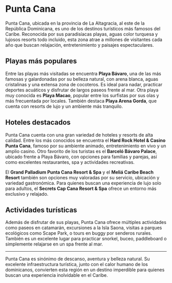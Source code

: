 # Punta Cana

Punta Cana, ubicada en la provincia de La Altagracia, al este de la República Dominicana, es uno de los destinos turísticos más famosos del Caribe. Reconocida por sus paradisíacas playas, aguas color turquesa y lujosos resorts todo incluido, esta zona atrae a millones de visitantes cada año que buscan relajación, entretenimiento y paisajes espectaculares.

## Playas más populares

Entre las playas más visitadas se encuentra **Playa Bávaro**, una de las más famosas y galardonadas por su belleza natural, con arena blanca, aguas cristalinas y una extensa zona de cocoteros. Es ideal para nadar, practicar deportes acuáticos y disfrutar de largos paseos frente al mar. Otra playa muy conocida es **Playa Macao**, popular entre los surfistas por sus olas y más frecuentada por locales. También destaca **Playa Arena Gorda**, que cuenta con resorts de lujo y un ambiente más tranquilo.

## Hoteles destacados

Punta Cana cuenta con una gran variedad de hoteles y resorts de alta calidad. Entre los más conocidos se encuentra el **Hard Rock Hotel & Casino Punta Cana**, famoso por su ambiente animado, entretenimiento en vivo y un amplio casino. Otro favorito de los turistas es el **Barceló Bávaro Palace**, ubicado frente a Playa Bávaro, con opciones para familias y parejas, así como excelentes restaurantes, spa y actividades recreativas.

El **Grand Palladium Punta Cana Resort & Spa** y el **Meliá Caribe Beach Resort** también son opciones muy valoradas por su servicio, ubicación y variedad gastronómica. Para quienes buscan una experiencia de lujo solo para adultos, el **Secrets Cap Cana Resort & Spa** ofrece un entorno más exclusivo y relajado.

## Actividades turísticas

Además de disfrutar de sus playas, Punta Cana ofrece múltiples actividades como paseos en catamarán, excursiones a la Isla Saona, visitas a parques ecológicos como Scape Park, o tours en buggy por senderos rurales. También es un excelente lugar para practicar snorkel, buceo, paddleboard o simplemente relajarse en un spa frente al mar.

---

Punta Cana es sinónimo de descanso, aventura y belleza natural. Su excelente infraestructura turística, junto con el calor humano de los dominicanos, convierten esta región en un destino imperdible para quienes buscan una experiencia inolvidable en el Caribe.

